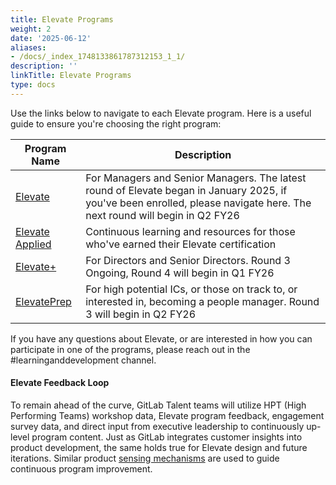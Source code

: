 ```yaml
---
title: Elevate Programs
weight: 2
date: '2025-06-12'
aliases:
- /docs/_index_1748133861787312153_1_1/
description: ''
linkTitle: Elevate Programs
type: docs
---
```


Use the links below to navigate to each Elevate program. Here is a useful guide to ensure you're choosing the right program:

| Program Name | Description |
| ----- | -------- |
| [Elevate](/handbook/people-group/learning-and-development/elevate-programs/elevate/) | For Managers and Senior Managers. The latest round of Elevate began in January 2025, if you've been enrolled, please navigate here. The next round will begin in Q2 FY26 |
| [Elevate Applied](/handbook/people-group/learning-and-development/elevate-programs/elevate-applied/) | Continuous learning and resources for those who've earned their Elevate certification |
| [Elevate+](/handbook/people-group/learning-and-development/elevate-programs/elevateplus/) | For Directors and Senior Directors. Round 3 Ongoing, Round 4 will begin in Q1 FY26 |
| [ElevatePrep](/handbook/people-group/learning-and-development/elevate-programs/elevate-prep/) | For high potential ICs, or those on track to, or interested in, becoming a people manager. Round 3 will begin in Q2 FY26 |

If you have any questions about Elevate, or are interested in how you can participate in one of the programs, please reach out in the #learninganddevelopment channel.

#### Elevate Feedback Loop

To remain ahead of the curve, GitLab Talent teams will utilize HPT (High Performing Teams) workshop data, Elevate program feedback, engagement survey data, and direct input from executive leadership to continuously up-level program content. Just as GitLab integrates customer insights into product development, the same holds true for Elevate design and future iterations. Similar product [sensing mechanisms](/handbook/product/product-processes/sensing-mechanisms/) are used to guide continuous program improvement.
